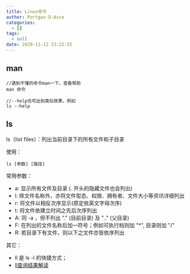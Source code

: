 ```yaml
---
title: Linux命令
author: Portgas·D·Asce
categories:
  - []
tags:
  - null
date: 2020-11-12 23:22:55
---
```


<!--more-->

## man
```
//遇到不懂的命令man一下，查看帮助
man 命令

//--help也可达到类似效果，例如
ls --help
```


## ls

ls（list files）：列出当前目录下的所有文件和子目录

使用：
```
ls [参数] [路径]
```

常用参数：
- a: 显示所有文件及目录 (. 开头的隐藏文件也会列出)
- l: 除文件名称外，亦将文件型态、权限、拥有者、文件大小等资讯详细列出
- r: 将文件以相反次序显示(原定依英文字母次序)
- t: 将文件依建立时间之先后次序列出
- A: 同 -a ，但不列出 "." (目前目录) 及 ".." (父目录)
- F: 在列出的文件名称后加一符号；例如可执行档则加 "*", 目录则加 "/"
- R: 若目录下有文件，则以下之文件亦皆依序列出

其它：
- ll 是 ls -l 的快捷方式；
- [ll查询结果解读](https://blog.csdn.net/u012060033/article/details/88044472)



